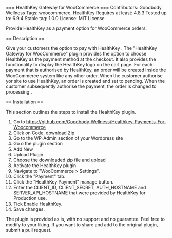 === HealthKey Gateway for WooCommerce ===
Contributors: Goodbody Wellness
Tags: woocommerce, HealthKey
Requires at least: 4.8.3
Tested up to: 6.9.4
Stable tag: 1.0.0
License: MIT License

Provide HealthKey as a payment option for WooCommerce orders.

== Description ==

Give your customers the option to pay with HealthKey . The "HealthKey Gateway for WooCommerce" plugin provides the option to choose HealthKey as the payment method at the checkout. It also provides the functionality to display the HealthKey logo on the cart page. For each payment that is authorised by HealthKey, an order will be created inside the WooCommerce system like any other order. When the customer authorise yor site to use HealthKey, an order is created and set to pending. When the customer subsequently authorise the payment, the order is changed to processing..

== Installation ==

This section outlines the steps to install the HealthKey plugin.

1. Go to https://github.com/Goodbody-Wellness/Healthkey-Payments-For-Woocommerce
2. Click on Code, download Zip
3. Go to the WP-Admin section of your Wordpress site
4. Go o the plugin section
5. Add New
6. Upload Plugin
7. Choose the downloaded zip file and upload
8. Activate the HealthKey plugin 
9. Navigate to "WooCommerce > Settings".
10. Click the "Payment" tab.
11. Click the "HealthKey Payment" manage button.
12. Enter the CLIENT_ID, CLIENT_SECRET, AUTH_HOSTNAME and SERVER_API_HOSTNAME that were provided by HealthKey for Production use.
13. Tick Enable HealthKey.
14. Save changes.


The plugin is provided as is, with no support and no guarantee. Feel free to modify to your liking. If you want to share and add to the original plugin, submit a pull request.